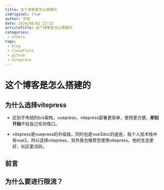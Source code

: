 ```yaml
---
title: 这个博客是怎么搭建的
isOriginal: true
author: 宇峰
date: 2024/08/02 22:25
articleTitle: 这个博客是怎么搭建的
categories:
 - others
tags:
 - blog
 - cloudflare
 - github
 - vitepress
---
```

# 这个博客是怎么搭建的
<!-- more -->
## 为什么选择vitepress
- 区别于传统的b/s架构，vuepress，vitepress部署更简单，使用更方便，**即刻开始**不给自己任何借口。

- vitepress是vuepress的升级版，同时也是vue3doc的底座，我个人技术栈中有vue3，所以选择vitepress，另外我也推荐您使用vitepress，他的生态更好，社区更活跃。

## 前言

## 为什么要进行限流？
